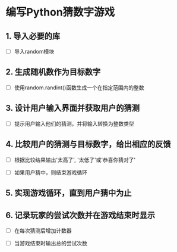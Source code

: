 # 编写Python猜数字游戏

## 1. 导入必要的库

- [ ] 导入random模块

## 2. 生成随机数作为目标数字

- [ ] 使用random.randint()函数生成一个在指定范围内的整数

## 3. 设计用户输入界面并获取用户的猜测

- [ ] 提示用户输入他们的猜测，并将输入转换为整数类型

## 4. 比较用户的猜测与目标数字，给出相应的反馈

- [ ] 根据比较结果输出'太高了', '太低了'或'恭喜你猜对了'

- [ ] 如果用户猜中，则结束游戏循环

## 5. 实现游戏循环，直到用户猜中为止

## 6. 记录玩家的尝试次数并在游戏结束时显示

- [ ] 在每次猜测后增加计数器

- [ ] 当游戏结束时输出总的尝试次数

